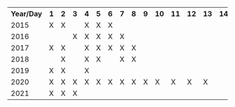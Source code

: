 <table>
	<tr>
		<th>Year/Day</th>
		<th>1</th>
		<th>2</th>
		<th>3</th>
		<th>4</th>
		<th>5</th>
		<th>6</th>
		<th>7</th>
		<th>8</th>
		<th>9</th>
		<th>10</th>
		<th>11</th>
		<th>12</th>
		<th>13</th>
		<th>14</th>
		<th>15</th>
		<th>16</th>
		<th>17</th>
		<th>18</th>
		<th>19</th>
		<th>20</th>
		<th>21</th>
		<th>22</th>
		<th>23</th>
		<th>24</th>
		<th>25</th>
	</tr>
	<tr>
		<td>2015</td>
		<td>X</td>
		<td>X</td>
		<td></td>
		<td>X</td>
		<td>X</td>
		<td>X</td>
		<td></td>
		<td></td>
		<td></td>
		<td></td>
		<td></td>
		<td></td>
		<td></td>
		<td></td>
		<td></td>
		<td></td>
		<td></td>
		<td></td>
		<td></td>
		<td></td>
		<td></td>
		<td></td>
		<td></td>
		<td></td>
		<td></td>
	</tr>
	<tr>
		<td>2016</td>
		<td></td>
		<td></td>
		<td>X</td>
		<td>X</td>
		<td>X</td>
		<td>X</td>
		<td>X</td>
		<td></td>
		<td></td>
		<td></td>
		<td></td>
		<td></td>
		<td></td>
		<td></td>
		<td></td>
		<td></td>
		<td></td>
		<td></td>
		<td></td>
		<td></td>
		<td></td>
		<td></td>
		<td></td>
		<td></td>
		<td></td>
	</tr>
	<tr>
		<td>2017</td>
		<td>X</td>
		<td>X</td>
		<td></td>
		<td>X</td>
		<td>X</td>
		<td>X</td>
		<td>X</td>
		<td>X</td>
		<td></td>
		<td></td>
		<td></td>
		<td></td>
		<td></td>
		<td></td>
		<td></td>
		<td></td>
		<td></td>
		<td></td>
		<td></td>
		<td></td>
		<td></td>
		<td></td>
		<td></td>
		<td></td>
		<td></td>
	</tr>
	<tr>
		<td>2018</td>
		<td></td>
		<td>X</td>
		<td></td>
		<td>X</td>
		<td>X</td>
		<td></td>
		<td>X</td>
		<td>X</td>
		<td></td>
		<td></td>
		<td></td>
		<td></td>
		<td></td>
		<td></td>
		<td></td>
		<td></td>
		<td></td>
		<td></td>
		<td></td>
		<td></td>
		<td></td>
		<td></td>
		<td></td>
		<td></td>
		<td></td>
	</tr>
	<tr>
		<td>2019</td>
		<td>X</td>
		<td>X</td>
		<td></td>
		<td>X</td>
		<td></td>
		<td></td>
		<td></td>
		<td></td>
		<td></td>
		<td></td>
		<td></td>
		<td></td>
		<td></td>
		<td></td>
		<td></td>
		<td></td>
		<td></td>
		<td></td>
		<td></td>
		<td></td>
		<td></td>
		<td></td>
		<td></td>
		<td></td>
		<td></td>
	</tr>
	<tr>
		<td>2020</td>
		<td>X</td>
		<td>X</td>
		<td>X</td>
		<td>X</td>
		<td>X</td>
		<td>X</td>
		<td>X</td>
		<td>X</td>
		<td>X</td>
		<td>X</td>
		<td>X</td>
		<td>X</td>
		<td>X</td>
		<td></td>
		<td></td>
		<td></td>
		<td></td>
		<td>X</td>
		<td>X</td>
		<td></td>
		<td></td>
		<td></td>
		<td></td>
		<td></td>
		<td></td>
	</tr>
		<tr>
		<td>2021</td>
		<td>X</td>
		<td>X</td>
		<td>X</td>
		<td></td>
		<td></td>
		<td></td>
		<td></td>
		<td></td>
		<td></td>
		<td></td>
		<td></td>
		<td></td>
		<td></td>
		<td></td>
		<td></td>
		<td></td>
		<td></td>
		<td></td>
		<td></td>
		<td></td>
		<td></td>
		<td></td>
		<td></td>
		<td></td>
		<td></td>
	</tr>
</table>